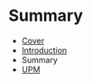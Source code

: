# Summary

* [Cover](README.md)
* [Introduction](documentation/Introduction.md)
* Summary
* [UPM](documentation/Upm.md)

